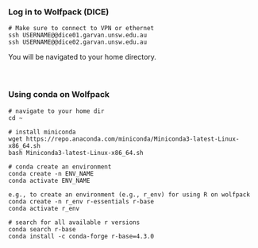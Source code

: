 ### Log in to Wolfpack (DICE)

```
# Make sure to connect to VPN or ethernet
ssh USERNAME@@dice01.garvan.unsw.edu.au
ssh USERNAME@@dice02.garvan.unsw.edu.au
```
You will be navigated to your home directory. <br><br><br>



### Using conda on Wolfpack


```
# navigate to your home dir
cd ~

# install miniconda
wget https://repo.anaconda.com/miniconda/Miniconda3-latest-Linux-x86_64.sh
bash Miniconda3-latest-Linux-x86_64.sh

# conda create an environment
conda create -n ENV_NAME
conda activate ENV_NAME

e.g., to create an environment (e.g., r_env) for using R on wolfpack
conda create -n r_env r-essentials r-base
conda activate r_env

# search for all available r versions
conda search r-base
conda install -c conda-forge r-base=4.3.0

```
